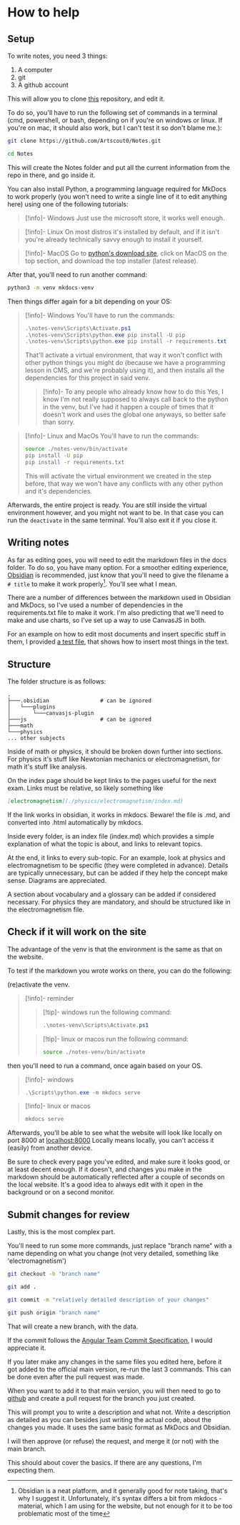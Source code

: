 # How to help

## Setup

To write notes, you need 3 things:

1. A computer
2. git
3. A github account

This will allow you to clone [this](https://github.com/Artscout0/Notes) repository, and edit it. 

To do so, you'll have to run the following set of commands in a terminal (cmd, powershell, or bash, depending on if you're on windows or linux. If you're on mac, it should also work, but I can't test it so don't blame me.):

```bash
git clone https://github.com/Artscout0/Notes.git

cd Notes
```

This will create the Notes folder and put all the current information from the repo in there, and go inside it.

You can also install Python, a programming language required for MkDocs to work properly (you won't need to write a single line of it to edit anything here) using one of the following tutorials:

> [!info]- Windows
> Just use the microsoft store, it works well enough.

> [!info]- Linux
> On most distros it's installed by default, and if it isn't you're already technically savvy enough to install it yourself.

> [!info]- MacOS
> Go to [python's download site](https://www.python.org/downloads/), click on MacOS on the top section, and download the top installer (latest release). 

After that, you'll need to run another command:
```bash
python3 -m venv mkdocs-venv
```

Then things differ again for a bit depending on your OS:

> [!info]- Windows
> You'll have to run the commands:
> ```ps1
> .\notes-venv\Scripts\Activate.ps1
> .\notes-venv\Scripts\python.exe pip install -U pip
> .\notes-venv\Scripts\python.exe pip install -r requirements.txt
> ```
> That'll activate a virtual environment, that way it won't conflict with other python things you might do (because we have a programming lesson in CMS, and we're probably using it), and then installs all the dependencies for this project in said venv.
> > [!info]- To any people who already know how to do this
> >Yes, I know I'm not really supposed to always call back to the python in the venv, but I've had it happen a couple of times that it doesn't work and uses the global one anyways, so better safe than sorry.

> [!info]- Linux and MacOs
> You'll have to run the commands:
> ```bash
> source ./notes-venv/bin/activate
> pip install -U pip
> pip install -r requirements.txt
> ```
> This will activate the virtual environment we created in the step before, that way we won't have any conflicts with any other python and it's dependencies.

Afterwards, the entire project is ready. You are still inside the virtual environment however, and you might not want to be. In that case you can run the `deactivate` in the same terminal. You'll also exit it if you close it.
## Writing notes

As far as editing goes, you will need to edit the markdown files in the docs folder. 
To do so, you have many option.
For a smoother editing experience, [Obsidian](https://obsidian.md/) is recommended, just know that you'll need to give the filename a `# title` to make it work properly[^1]. You'll see what I mean.

There are a number of differences between the markdown used in Obsidian and MkDocs, so I've used a number of dependencies in the requirements.txt file to make it work. I'm also predicting that we'll need to make and use charts, so I've set up a way to use CanvasJS in both.

For an example on how to edit most documents and insert specific stuff in them, I provided [a test file](./test.md), that shows how to insert most things in the text.

## Structure

The folder structure is as follows:
```tree
.
├───.obsidian                # can be ignored
│   └───plugins
│       └───canvasjs-plugin
├───js                       # can be ignored
├───math 
└───physics
... other subjects
```
Inside of math or physics, it should be broken down further into sections. For physics it's stuff like Newtonian mechanics or electromagnetism, for math it's stuff like analysis.

On the index page should be kept links to the pages useful for the next exam. Links must be relative, so likely something like 
```md
[electromagnetism](./physics/electromagnetism/index.md)
```
If the link works in obsidian, it works in mkdocs. Beware! the file is .md, and converted into .html automatically by mkdocs.

Inside every folder, is an index file (index.md) which provides a simple explanation of what the topic is about, and links to relevant topics.

At the end, it links to every sub-topic. For an example, look at physics and electromagnetism to be specific (they were completed in advance). 
Details are typically unnecessary, but can be added if they help the concept make sense.
Diagrams are appreciated.

A section about vocabulary and a glossary can be added if considered necessary. For physics they are mandatory, and should be structured like in the electromagnetism file.

## Check if it will work on the site

The advantage of the venv is that the environment is the same as that on the website.

To test if the markdown you wrote works on there, you can do the following:

(re)activate the venv.

>[!info]- reminder
>>[!tip]- windows
>> run the following command:
>> ```ps1
>> .\notes-venv\Scripts\Activate.ps1
>>```
>
>> [!tip]- linux or macos
>> run the following command:
>> ```bash
>> source ./notes-venv/bin/activate
>> ```

then you'll need to run a command, once again based on your OS.

> [!info]- windows
> ```ps1
> .\Scripts\python.exe -m mkdocs serve
> ```

> [!info]- linux or macos
> ```bash
> mkdocs serve 
> ```

Afterwards, you'll be able to see what the website will look like locally on port 8000 at [localhost:8000](http://localhost:8000/) Locally means locally, you can't access it (easily) from another device.

Be sure to check every page you've edited, and make sure it looks good, or at least decent enough.
If it doesn't, and changes you make in the markdown should be automatically reflected after a couple of seconds on the local website. It's a good idea to always edit with it open in the background or on a second monitor.
## Submit changes for review

Lastly, this is the most complex part.

You'll need to run some more commands, just replace "branch name" with a name depending on what you change (not very detailed, something like 'electromagnetism')
```bash
git checkout -b "branch name"

git add .

git commit -m "relatively detailed description of your changes"

git push origin "branch name"
```

That will create a new branch, with the data.

If the commit follows the [Angular Team Commit Specification](https://github.com/angular/angular.js/blob/master/DEVELOPERS.md#-git-commit-guidelines "https://github.com/angular/angular.js/blob/master/DEVELOPERS.md#-git-commit-guidelines"), I would appreciate it.

If you later make any changes in the same files you edited here, before it got added to the official main version, re-run the last 3 commands. This can be done even after the pull request was made.

When you want to add it to that main version, you will then need to go to [github](https://github.com/Artscout0/Notes/compare) and create a pull request for the branch you just created.

This will prompt you to write a description and what not. Write a description as detailed as you can besides just writing the actual code, about the changes you made. It uses the same basic format as MkDocs and Obsidian.

I will then approve (or refuse) the request, and merge it (or not) with the main branch.

This should about cover the basics. If there are any questions, I'm expecting them.

[^1]: Obsidian is a neat platform, and it generally good for note taking, that's why I suggest it. Unfortunately, it's syntax differs a bit from mkdocs - material, which I am using for the website, but not enough for it to be too problematic most of the time